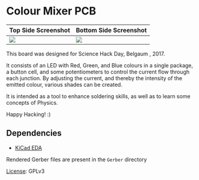 # Colour Mixer PCB


Top Side Screenshot |  Bottom Side Screenshot
 --------------------------- | ---------------------------------
![](./top.png)    |  ![](./bottom.png)


This board was designed for Science Hack Day, Belgaum , 2017.

It consists of an LED with Red, Green, and Blue colours in a single package, a button cell, and some potentiometers to control the current flow through each junction.
By adjusting the current, and thereby the intensity of the emitted colour, various shades can be created.

It is intended as a tool to enhance soldering skills, as well as to learn some concepts of Physics.

Happy Hacking! :)

## Dependencies
+ [KiCad EDA](http://kicad.org/)

Rendered Gerber files are present in the `Gerber` directory

[License](./LICENSE.txt): GPLv3
